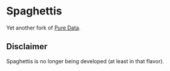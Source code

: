 
# Spaghettis

Yet another fork of [Pure Data](http://msp.ucsd.edu/).

## Disclaimer

Spaghettis is no longer being developed (at least in that flavor).

